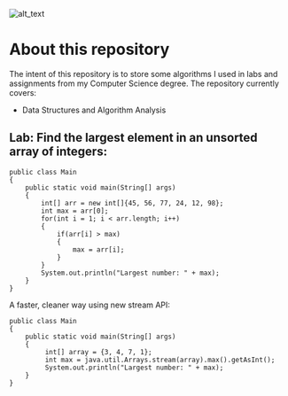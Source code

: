![alt_text](https://github.com/pippom/ComputerScience/blob/master/ComputerScience.jpg)

# About this repository
The intent of this repository is to store some algorithms I used in labs and assignments from my Computer Science degree. The repository currently covers:

- Data Structures and Algorithm Analysis

## Lab: Find the largest element in an unsorted array of integers:
    public class Main
    {
        public static void main(String[] args)
        {
            int[] arr = new int[]{45, 56, 77, 24, 12, 98};
            int max = arr[0];
            for(int i = 1; i < arr.length; i++)
            {
                if(arr[i] > max)
                {
                    max = arr[i];
                }
            }
            System.out.println("Largest number: " + max);
        }
    }

A faster, cleaner way using new stream API:
    
    public class Main
    {
        public static void main(String[] args)
        {
             int[] array = {3, 4, 7, 1};
             int max = java.util.Arrays.stream(array).max().getAsInt();
             System.out.println("Largest number: " + max);
        }
    }

